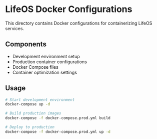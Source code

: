# LifeOS Docker Configurations

This directory contains Docker configurations for containerizing LifeOS services.

## Components

- Development environment setup
- Production container configurations
- Docker Compose files
- Container optimization settings

## Usage

```bash
# Start development environment
docker-compose up -d

# Build production images
docker-compose -f docker-compose.prod.yml build

# Deploy to production
docker-compose -f docker-compose.prod.yml up -d
``` 